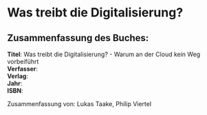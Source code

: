 # Was treibt die Digitalisierung?

## Zusammenfassung des Buches:

**Titel**: Was treibt die Digitalisierung? - Warum an der Cloud kein Weg vorbeiführt  
**Verfasser**:  
**Verlag**:  
**Jahr**:  
**ISBN**:

Zusammenfassung von: Lukas Taake, Philip Viertel

